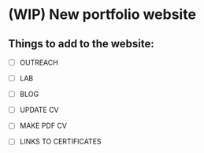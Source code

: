 # (WIP) New portfolio website

## Things to add to the website:

- [ ] OUTREACH
- [ ] LAB 
- [ ] BLOG
- [ ] UPDATE CV
- [ ] MAKE PDF CV
- [ ] LINKS TO CERTIFICATES


